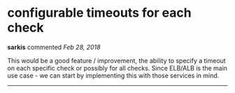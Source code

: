 # configurable timeouts for each check

**sarkis** commented *Feb 28, 2018*

This would be a good feature / improvement, the ability to specify a timeout on each specific check or possibly for all checks. Since ELB/ALB is the main use case - we can start by implementing this with those services in mind.
<br />
***


